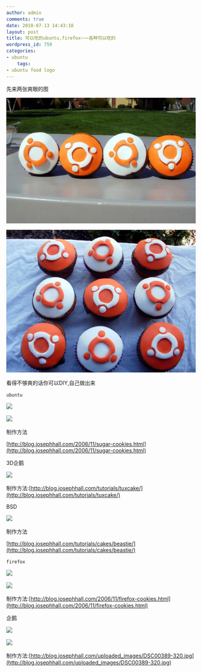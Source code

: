 ```yaml
---
author: admin
comments: true
date: 2010-07-13 14:43:18
layout: post
title: 可以吃的ubuntu,firefox~~~各种可以吃的
wordpress_id: 759
categories:
- ubuntu
    tags:
- ubuntu food logo
---
```


先来两张爽眼的图

[![](/media/images/2010-07-13-food-cake-for-ubuntu-firefox/p_large_UcBj_6891000074202d0e.jpg)](/media/images/2010-07-13-food-cake-for-ubuntu-firefox/p_large_UcBj_6891000074202d0e.jpg)

[![](/media/images/2010-07-13-food-cake-for-ubuntu-firefox/p_large_qwyE_37da0000dde72d14.jpg)](/media/images/2010-07-13-food-cake-for-ubuntu-firefox/p_large_qwyE_37da0000dde72d14.jpg)

看得不够爽的话你可以DIY,自己做出来

    ubuntu

![](http://blog.josephhall.com/uploaded_images/DSC00371-320.jpg)

![](http://blog.josephhall.com/uploaded_images/DSC00379-320.jpg)

制作方法

[http://blog.josephhall.com/2006/11/sugar-cookies.html](http://blog.josephhall.com/2006/11/sugar-cookies.html)

3D企鹅

![](http://blog.josephhall.com/tutorials/tuxcake/DSC09253-640.jpg)

制作方法:[http://blog.josephhall.com/tutorials/tuxcake/](http://blog.josephhall.com/tutorials/tuxcake/)

BSD

![](http://i122.photobucket.com/albums/o242/techhat/beastie/DSC01491-320.jpg)

制作方法

[http://blog.josephhall.com/tutorials/cakes/beastie/](http://blog.josephhall.com/tutorials/cakes/beastie/)

    firefox

![](http://i122.photobucket.com/albums/o242/techhat/DSC00843-320.jpg)

![](http://i122.photobucket.com/albums/o242/techhat/firefox-cookies-on-pans.jpg)

制作方法:[http://blog.josephhall.com/2006/11/firefox-cookies.html](http://blog.josephhall.com/2006/11/firefox-cookies.html)

企鹅

![](http://blog.josephhall.com/uploaded_images/DSC00383-320.jpg)

![](http://blog.josephhall.com/uploaded_images/DSC00389-320.jpg)

制作方法:[http://blog.josephhall.com/uploaded_images/DSC00389-320.jpg](http://blog.josephhall.com/uploaded_images/DSC00389-320.jpg)

